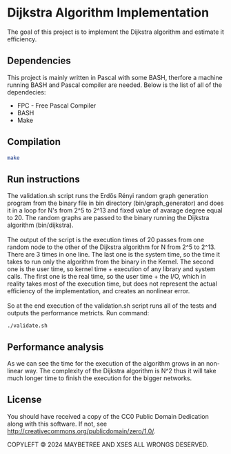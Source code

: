 # Dijkstra Algorithm Implementation

The goal of this project is to implement the Dijkstra algorithm and estimate it efficiency.

## Dependencies

This project is mainly written in Pascal with some BASH, therfore a machine running BASH and Pascal compiler are needed. Below is the list of all of the dependecies:

* FPC - Free Pascal Compiler
* BASH
* Make

## Compilation

```bash
make
```

## Run instructions

The validation.sh script runs the Erdős Rényi random graph generation program
from the binary file in bin directory (bin/graph\_generator) and does it in a
loop for N's from 2^5 to 2^13 and fixed value of avarage degree equal to 20.
The random graphs are passed to the binary running the Dijkstra algorithm
(bin/dijkstra).<br>
<br>
The output of the script is the execution times of 20
passes from one random node to the other of the Dijkstra algorithm for N from
2^5 to 2^13. There are 3 times in one line. The last one is the system time, so
the time it takes to run only the algorithm from the binary in the Kernel. The
second one is the user time, so kernel time + execution of any library and
system calls. The first one is the real time, so the user time + the I/O, which
in reality takes most of the execution time, but does not represent the actual
efficiency of the implementation, and creates an nonlinear error.<br>
<br>
So at the end execution of the validation.sh script runs all of the tests and
outputs the performance metricts. Run command:

```
./validate.sh
```

## Performance analysis
As we can see the time for the execution of the algorithm grows in an non-linear
way. The complexity of the Dijkstra algorithm is N^2 thus it will take much
longer time to finish the execution for the bigger networks.


## License

You should have received a copy of the CC0 Public Domain Dedication
along with this software.
If not, see http://creativecommons.org/publicdomain/zero/1.0/.

COPYLEFT 🄯 2024 MAYBETREE AND XSES ALL WRONGS DESERVED.

